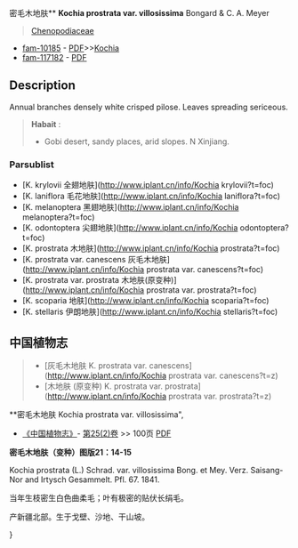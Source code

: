密毛木地肤** **Kochia prostrata var. villosissima** Bongard & C. A. Meyer

> [Chenopodiaceae](http://www.iplant.cn/info/Chenopodiaceae?t=foc)
* [fam-10185](http://www.iplant.cn/foc/fam/10185) - [PDF](http://www.iplant.cn/foc/pdf/Chenopodiaceae.pdf)>>[Kochia](http://www.iplant.cn/info/Kochia?t=foc)
* [fam-117182](http://www.iplant.cn/foc/fam/117182) - [PDF](http://www.iplant.cn/foc/pdf/Kochia.pdf)

## Description

Annual branches densely white crisped pilose. Leaves spreading sericeous.


> **Habait** : 
>* Gobi desert, sandy places, arid slopes. N Xinjiang.



### Parsublist

* [K.  krylovii  全翅地肤](http://www.iplant.cn/info/Kochia krylovii?t=foc)
* [K.  laniflora  毛花地肤](http://www.iplant.cn/info/Kochia laniflora?t=foc)
* [K.  melanoptera  黑翅地肤](http://www.iplant.cn/info/Kochia melanoptera?t=foc)
* [K.  odontoptera  尖翅地肤](http://www.iplant.cn/info/Kochia odontoptera?t=foc)
* [K.  prostrata  木地肤](http://www.iplant.cn/info/Kochia prostrata?t=foc)
* [K.  prostrata var. canescens  灰毛木地肤](http://www.iplant.cn/info/Kochia prostrata var. canescens?t=foc)
* [K.  prostrata var. prostrata  木地肤(原变种)](http://www.iplant.cn/info/Kochia prostrata var. prostrata?t=foc)
* [K.  scoparia  地肤](http://www.iplant.cn/info/Kochia scoparia?t=foc)
* [K.  stellaris  伊朗地肤](http://www.iplant.cn/info/Kochia stellaris?t=foc)

## 中国植物志

> * [灰毛木地肤  K.  prostrata var. canescens](http://www.iplant.cn/info/Kochia prostrata var. canescens?t=z)
> * [木地肤 (原变种)  K.  prostrata var. prostrata](http://www.iplant.cn/info/Kochia prostrata var. prostrata?t=z)


**密毛木地肤 Kochia prostrata var. villosissima",



* [《中国植物志》](http://www.iplant.cn/frps)- [第25(2)卷](http://www.iplant.cn/frps/vol/25(2)) >> 100页 [PDF](http://www.iplant.cn/frps/pdf/25(2)/100c.pdf)


**密毛木地肤（变种）图版21：14-15**

Kochia prostrata (L.) Schrad. var. villosissima Bong. et Mey. Verz. Saisang-Nor and Irtysch Gesammelt. Pfl. 67. 1841.

当年生枝密生白色曲柔毛；叶有极密的贴伏长绢毛。

产新疆北部。生于戈壁、沙地、干山坡。



}
